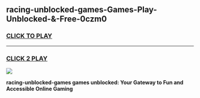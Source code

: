 
## racing-unblocked-games-Games-Play-Unblocked-&-Free-0czm0
<h3>
<a href="https://premium76.site?title=racing-unblocked-games&ref=24A">CLICK TO PLAY</a></h3>
<hr>

<h3>
<a href="https://premium76.site?title=racing-unblocked-games&ref=24A">CLICK 2 PLAY</a>
  
</h3>

<a href="https://premium76.site?title=racing-unblocked-games&ref=24A"><img src="https://clearcache.store/games.png"></a>


**racing-unblocked-games games unblocked: Your Gateway to Fun and Accessible Online Gaming**
